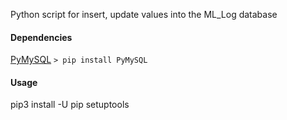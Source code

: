 
Python script for insert, update values into the ML_Log database


#### Dependencies
[PyMySQL](https://github.com/PyMySQL/PyMySQL)
`> pip install PyMySQL`

#### Usage


pip3 install -U pip setuptools


